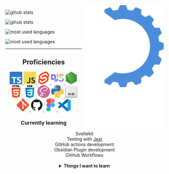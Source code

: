 <!-- midnight-purple theme also looks really good -->
<img alt="logo" src="https://raw.githubusercontent.com/MikhaD/MikhaD/main/logo/animated with name.svg" align="right" width="260px">

![gihub stats](https://github-readme-stats.vercel.app/api?username=MikhaD&show_icons=true&count_private=true&bg_color=0000&text_color=000&theme=github_dark&hide_border=true#gh-light-mode-only)


![gihub stats](https://github-readme-stats.vercel.app/api?username=MikhaD&show_icons=true&count_private=true&bg_color=0000&text_color=fff&theme=github_dark&hide_border=true#gh-dark-mode-only)

![most used languages](https://github-readme-stats.vercel.app/api/top-langs/?username=MikhaD&layout=compact&langs_count=10&bg_color=0000&text_color=000&theme=github_dark&card_width=445&hide_border=true#gh-light-mode-only)

![most used languages](https://github-readme-stats.vercel.app/api/top-langs/?username=MikhaD&layout=compact&langs_count=10&bg_color=0000&text_color=fff&theme=github_dark&card_width=445&hide_border=true#gh-dark-mode-only)

---
<h2 align="center">Proficiencies</h2>

<div align="center">
	<a href="https://www.typescriptlang.org" target="_blank">
		<img width="40" src="https://raw.githubusercontent.com/MikhaD/MikhaD/main/icons/typescript.svg" alt="typescript" title="TypeScript">
	</a>
	<a href="https://ecma-international.org/publications-and-standards/standards/ecma-262/" target="_blank">
		<img width="40" src="https://raw.githubusercontent.com/MikhaD/MikhaD/main/icons/javascript.svg" alt="javascript" title="JavaScript">
	</a>
	<a href="https://svelte.dev" target="_blank">
		<img width="40" src="https://raw.githubusercontent.com/MikhaD/MikhaD/main/icons/svelte.svg" alt="svelte" title="Svelte"/>
	</a>
	<a href="https://discord.js.org" target="_blank">
		<img width="40" src="https://raw.githubusercontent.com/MikhaD/MikhaD/main/icons/discordjs.svg" alt="discord.js" title="DiscordJS">
	</a>
	<a href="https://nodejs.org" target="_blank">
		<img width="40" src="https://raw.githubusercontent.com/MikhaD/MikhaD/main/icons/node.svg" alt="node" title="Node">
	</a>
	<a href="https://dev.w3.org/html5/spec-LC" target="_blank">
		<img width="40" src="https://raw.githubusercontent.com/MikhaD/MikhaD/main/icons/html.svg" alt="html" title="HTML">
	</a>
	<a href="https://w3.org/Style/CSS" target="_blank">
		<img width="40" src="https://raw.githubusercontent.com/MikhaD/MikhaD/main/icons/css.svg" alt="css" title="CSS">
	</a>
	<a href="https://sass-lang.com/documentation/syntax" target="_blank">
		<img width="40" src="https://raw.githubusercontent.com/MikhaD/MikhaD/main/icons/scss.svg" alt="scss" title="SCSS">
	</a>
	<a href="https://python.org/" target="_blank">
		<img width="40" src="https://raw.githubusercontent.com/MikhaD/MikhaD/main/icons/python.svg" alt="python" title="Python">
	</a>
	<a href="https://autohotkey.com" target="_blank">
		<img width="40" src="https://raw.githubusercontent.com/MikhaD/MikhaD/main/icons/ahk.svg" alt="ahk" title="AutoHotkey">
	</a>
	<a href="https://git-scm.com" target="_blank">
		<img width="40" src="https://raw.githubusercontent.com/MikhaD/MikhaD/main/icons/git.svg" alt="git" title="git">
	</a>
	<a href="https://github.com" target="_blank">
		<img width="40" src="https://raw.githubusercontent.com/MikhaD/MikhaD/main/icons/github.svg" alt="github" title="GitHub">
	</a>
	<a href="https://figma.com" target="_blank">
		<img width="40" src="https://raw.githubusercontent.com/MikhaD/MikhaD/main/icons/figma.svg" alt="figma" title="Figma">
	</a>
	<a href="https://code.visualstudio.com" target="_blank">
		<img width="40" src="https://raw.githubusercontent.com/MikhaD/MikhaD/main/icons/vscode.svg" alt="vscode" title="Visual Studio Code">
	</a>
</div>
<div align="center">
	<h3>Currently learning</h3>
	<div>Sveltekit</div>
	<div>Testing with <a href="https://jestjs.io">Jest</a></div>
	<div>GitHub actions development</div>
	<div>Obsidian Plugin development</div>
	<div>GitHub Workflows</div>
	<br>
	<details>
		<summary><strong>Things I want to learn</strong></summary>
		<div>Rust</div>
		<div>Tauri</div>
		<div>VSCode Extension development</div>
		<div>Go</div>
		<div>OpenCV</div>
		<div>Web Assembly</div>
		<div>Kotlin</div>
	</details>
</div>
